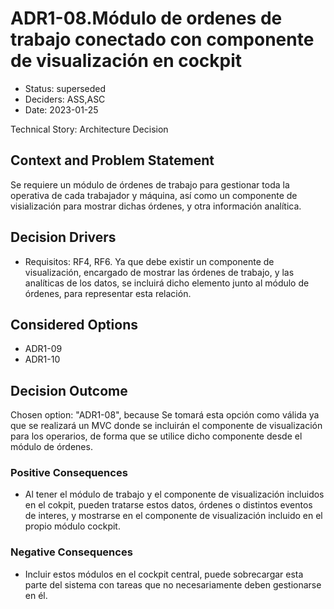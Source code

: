 # ADR1-08.Módulo de ordenes de trabajo conectado con componente de visualización en cockpit

* Status: superseded
* Deciders: ASS,ASC
* Date: 2023-01-25

Technical Story: Architecture Decision

## Context and Problem Statement

Se requiere un módulo de órdenes de trabajo para gestionar toda la operativa de cada trabajador y máquina, así como un componente de visialización para mostrar dichas órdenes, y otra información analítica.

## Decision Drivers

* Requisitos: RF4, RF6. Ya que debe existir un componente de visualización, encargado de mostrar las órdenes de trabajo, y las analíticas de los datos, se incluirá dicho elemento junto al módulo de órdenes, para representar esta relación.

## Considered Options

* ADR1-09
* ADR1-10

## Decision Outcome

Chosen option: "ADR1-08", because Se tomará esta opción como válida ya que se realizará un MVC donde se incluirán el componente de visualización para los operarios, de forma que se utilice dicho componente desde el módulo de órdenes.

### Positive Consequences

* Al tener el módulo de trabajo y el componente de visualización incluidos en el cokpit, pueden tratarse estos datos, órdenes o distintos eventos de interes, y mostrarse en el componente de visualización incluido en el propio módulo cockpit.

### Negative Consequences

* Incluir estos módulos en el cockpit central, puede sobrecargar esta parte del sistema con tareas que no necesariamente deben gestionarse en él.

